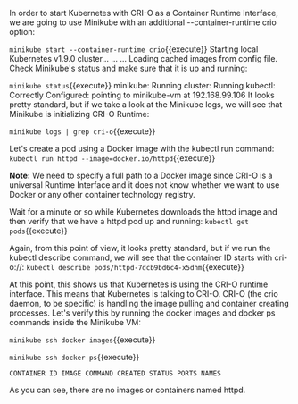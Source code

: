 
In order to start Kubernetes with CRI-O as a Container Runtime Interface, we are going to use Minikube with an additional --container-runtime crio option:

`minikube start --container-runtime crio`{{execute}}
Starting local Kubernetes v1.9.0 cluster...
...
<output omitted>
...
Loading cached images from config file.
Check Minikube's status and make sure that it is up and running:


`minikube status`{{execute}}
minikube: Running
cluster:  Running
kubectl:  Correctly Configured: pointing to minikube-vm at 192.168.99.106
It looks pretty standard, but if we take a look at the Minikube logs, we will see that Minikube is initializing CRI-O Runtime:


`minikube logs | grep cri-o`{{execute}}


Let's create a pod using a Docker image with the kubectl run command:
`kubectl run httpd --image=docker.io/httpd`{{execute}}

**Note:**
We need to specify a full path to a Docker image since CRI-O is a universal Runtime Interface and it does not know whether we want to use Docker or any other container technology registry. 


Wait for a minute or so while Kubernetes downloads the httpd image and then verify that we have a httpd pod up and running:
`kubectl get pods`{{execute}}


Again, from this point of view, it looks pretty standard, but if we run the kubectl describe command, we will see that the container ID starts with cri-o://:
`kubectl describe pods/httpd-7dcb9bd6c4-x5dhm`{{execute}}

At this point, this shows us that Kubernetes is using the CRI-O runtime interface. This means that Kubernetes is talking to CRI-O. CRI-O (the crio daemon, to be specific) is handling the image pulling and container creating processes. Let's verify this by running the docker images and docker ps commands inside the Minikube VM:


`minikube ssh docker images`{{execute}}

`minikube ssh docker ps`{{execute}}

```
CONTAINER ID IMAGE COMMAND CREATED STATUS PORTS NAMES
```


As you can see, there are no images or containers named httpd. 